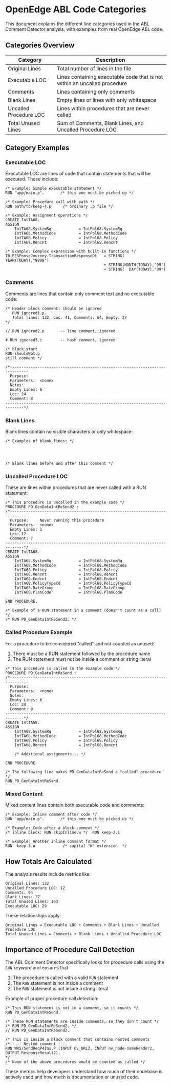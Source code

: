 # OpenEdge ABL Code Categories

This document explains the different line categories used in the ABL Comment Detector analysis, with examples from real OpenEdge ABL code.

## Categories Overview

| Category | Description |
|----------|-------------|
| Original Lines | Total number of lines in the file |
| Executable LOC | Lines containing executable code that is not within an uncalled procedure |
| Comments | Lines containing only comments |
| Blank Lines | Empty lines or lines with only whitespace |
| Uncalled Procedure LOC | Lines within procedures that are never called |
| Total Unused Lines | Sum of Comments, Blank Lines, and Uncalled Procedure LOC |

## Category Examples

### Executable LOC

Executable LOC are lines of code that contain statements that will be executed. These include:

```abl
/* Example: Simple executable statement */
RUN "app/main.p".       /* this one must be picked up */

/* Example: Procedure call with path */
RUN path/to/keep-4.p     /* ordinary .p file */

/* Example: Assignment operations */
CREATE IntTA68.
ASSIGN
    IntTA68.SystemRq            = IntPol68.SystemRq    
    IntTA68.MethodCode          = IntPol68.MethodCode  
    IntTA68.Policy              = IntPol68.Policy      
    IntTA68.Rencnt              = IntPol68.Rencnt

/* Example: Complex expression with built-in functions */
TB-RESPonseJourney.TransactionResponseDt   = STRING( YEAR(TODAY),"9999")
                                           + STRING(MONTH(TODAY),"99") 
                                           + STRING(  DAY(TODAY),"99")
```

### Comments

Comments are lines that contain only comment text and no executable code:

```abl
/* Header block comment: should be ignored
   RUN ignored1.p. 
   Total lines: 132, Loc: 41, Comments: 64, Empty: 27
*/

// RUN ignored2.p       -- line comment, ignored

# RUN ignored3.i        -- hash comment, ignored

/* block start
RUN shouldNot.p
still comment */

/*------------------------------------------------------------------------------
  Purpose:     
  Parameters:  <none>
  Notes:    
  Empty Lines: 6
  Loc: 24
  Comment: 8
------------------------------------------------------------------------------*/
```

### Blank Lines

Blank lines contain no visible characters or only whitespace:

```abl
/* Examples of blank lines: */


       

/* Blank lines before and after this comment */

```

### Uncalled Procedure LOC

These are lines within procedures that are never called with a RUN statement:

```abl
/* This procedure is uncalled in the example code */
PROCEDURE PD_GenDataIntReSend2 :
/*------------------------------------------------------------------------------
  Purpose:     Never running this procedure
  Parameters:  <none>   
  Empty Lines: 1
  Loc: 12
  Comment: 7
------------------------------------------------------------------------------*/
CREATE IntTA68.
ASSIGN
    IntTA68.SystemRq            = IntPol68.SystemRq    
    IntTA68.MethodCode          = IntPol68.MethodCode  
    IntTA68.Policy              = IntPol68.Policy      
    IntTA68.Rencnt              = IntPol68.Rencnt      
    IntTA68.Endcnt              = IntPol68.Endcnt      
    IntTA68.PolicyTypeCd        = IntPol68.PolicyTypeCd
    IntTA68.RateGroup           = IntPol68.RateGroup   
    IntTA68.PlanCode            = IntPol68.PlanCode   

END PROCEDURE.

/* Example of a RUN statement in a comment (doesn't count as a call) */
/* RUN PD_GenDataIntReSend2. */
```

### Called Procedure Example

For a procedure to be considered "called" and not counted as unused:
1. There must be a RUN statement followed by the procedure name
2. The RUN statement must not be inside a comment or string literal

```abl
/* This procedure is called in the example code */
PROCEDURE PD_GenDataIntReSend :
/*------------------------------------------------------------------------------
  Purpose:     
  Parameters:  <none>
  Notes:    
  Empty Lines: 6
  Loc: 24
  Comment: 8
------------------------------------------------------------------------------*/
CREATE IntTA68.
ASSIGN
    IntTA68.SystemRq            = IntPol68.SystemRq    
    IntTA68.MethodCode          = IntPol68.MethodCode  
    IntTA68.Policy              = IntPol68.Policy      
    IntTA68.Rencnt              = IntPol68.Rencnt      
    
    /* Additional assignments... */

END PROCEDURE.

/* The following line makes PD_GenDataIntReSend a "called" procedure */
RUN PD_GenDataIntReSend.
```

### Mixed Content

Mixed content lines contain both executable code and comments:

```abl
/* Example: Inline comment after code */
RUN "app/main.p".       /* this one must be picked up */

/* Example: Code after a block comment */
/* inline block: RUN skipInline.w */  RUN keep-2.i

/* Example: Another inline comment format */
RUN  keep-3.W            /* capital "W" extension  */
```

## How Totals Are Calculated

The analysis results include metrics like:

```
Original Lines: 132
Uncalled Procedure LOC: 12
Comments: 64
Blank Lines: 27
Total Unused Lines: 103
Executable LOC: 29
```

These relationships apply:
```
Original Lines = Executable LOC + Comments + Blank Lines + Uncalled Procedure LOC
Total Unused Lines = Comments + Blank Lines + Uncalled Procedure LOC
```

## Importance of Procedure Call Detection

The ABL Comment Detector specifically looks for procedure calls using the `RUN` keyword and ensures that:

1. The procedure is called with a valid `RUN` statement 
2. The `RUN` statement is not inside a comment
3. The `RUN` statement is not inside a string literal

Example of proper procedure call detection:

```abl
/* This RUN statement is not in a comment, so it counts */
RUN PD_GenDataIntReSend.

/* These RUN statements are inside comments, so they don't count */
/* RUN PD_GenDataIntReSend2. */
// RUN PD_GenDataIntReSend2.

/* This is inside a block comment that contains nested comments
/*----- Nested comment ----
RUN WRS/SendReqP4Ins.P (INPUT nv_URL2, INPUT nv_node-nameHeader2, OUTPUT ResponseResult2).
*/
/* None of the above procedures would be counted as called */
```

These metrics help developers understand how much of their codebase is actively used and how much is documentation or unused code. 